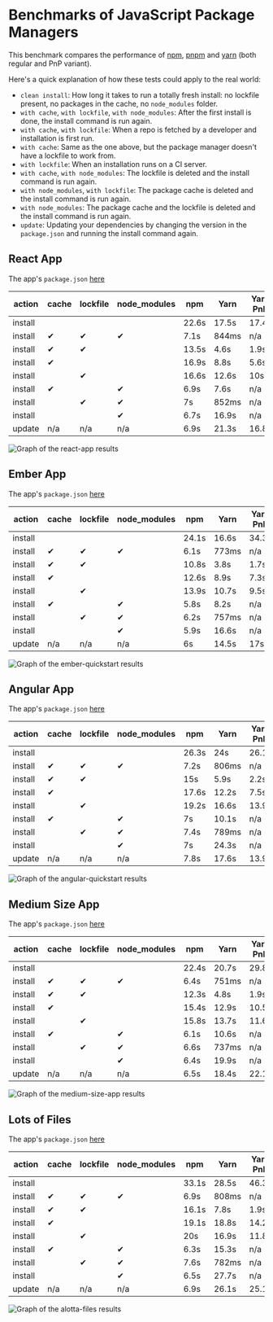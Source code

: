 # Benchmarks of JavaScript Package Managers

This benchmark compares the performance of [npm](https://github.com/npm/cli), [pnpm](https://github.com/pnpm/pnpm) and [yarn](https://github.com/yarnpkg/yarn) (both regular and PnP variant).

Here's a quick explanation of how these tests could apply to the real world:

- `clean install`: How long it takes to run a totally fresh install: no lockfile present, no packages in the cache, no `node_modules` folder.
- `with cache`, `with lockfile`, `with node_modules`: After the first install is done, the install command is run again.
- `with cache`, `with lockfile`: When a repo is fetched by a developer and installation is first run.
- `with cache`: Same as the one above, but the package manager doesn't have a lockfile to work from.
- `with lockfile`: When an installation runs on a CI server.
- `with cache`, `with node_modules`: The lockfile is deleted and the install command is run again.
- `with node_modules`, `with lockfile`: The package cache is deleted and the install command is run again.
- `with node_modules`: The package cache and the lockfile is deleted and the install command is run again.
- `update`: Updating your dependencies by changing the version in the `package.json` and running the install command again.

## React App

The app's `package.json` [here](./fixtures/react-app/package.json)

| action  | cache | lockfile | node_modules| npm | Yarn | Yarn PnP | pnpm |
| ---     | ---   | ---      | ---         | --- | --- | --- | --- |
| install |       |          |             | 22.6s | 17.5s | 17.4s | 20.5s |
| install | ✔     | ✔        | ✔           | 7.1s | 844ms | n/a | 1.4s |
| install | ✔     | ✔        |             | 13.5s | 4.6s | 1.9s | 5.5s |
| install | ✔     |          |             | 16.9s | 8.8s | 5.6s | 9.1s |
| install |       | ✔        |             | 16.6s | 12.6s | 10s | 17.6s |
| install | ✔     |          | ✔           | 6.9s | 7.6s | n/a | 2.2s |
| install |       | ✔        | ✔           | 7s | 852ms | n/a | 1.1s |
| install |       |          | ✔           | 6.7s | 16.9s | n/a | 4.3s |
| update  | n/a   | n/a      | n/a         | 6.9s | 21.3s | 16.8s | 23.1s |

![Graph of the react-app results](./results/imgs/react-app.svg)

## Ember App

The app's `package.json` [here](./fixtures/ember-quickstart/package.json)

| action  | cache | lockfile | node_modules| npm | Yarn | Yarn PnP | pnpm |
| ---     | ---   | ---      | ---         | --- | --- | --- | --- |
| install |       |          |             | 24.1s | 16.6s | 34.3s | 17.2s |
| install | ✔     | ✔        | ✔           | 6.1s | 773ms | n/a | 1.3s |
| install | ✔     | ✔        |             | 10.8s | 3.8s | 1.7s | 4.9s |
| install | ✔     |          |             | 12.6s | 8.9s | 7.3s | 8.2s |
| install |       | ✔        |             | 13.9s | 10.7s | 9.5s | 14.1s |
| install | ✔     |          | ✔           | 5.8s | 8.2s | n/a | 1.5s |
| install |       | ✔        | ✔           | 6.2s | 757ms | n/a | 1.1s |
| install |       |          | ✔           | 5.9s | 16.6s | n/a | 2.5s |
| update  | n/a   | n/a      | n/a         | 6s | 14.5s | 17s | 19.3s |

![Graph of the ember-quickstart results](./results/imgs/ember-quickstart.svg)

## Angular App

The app's `package.json` [here](./fixtures/angular-quickstart/package.json)

| action  | cache | lockfile | node_modules| npm | Yarn | Yarn PnP | pnpm |
| ---     | ---   | ---      | ---         | --- | --- | --- | --- |
| install |       |          |             | 26.3s | 24s | 26.1s | 26.2s |
| install | ✔     | ✔        | ✔           | 7.2s | 806ms | n/a | 1.4s |
| install | ✔     | ✔        |             | 15s | 5.9s | 2.2s | 6.9s |
| install | ✔     |          |             | 17.6s | 12.2s | 7.5s | 11.1s |
| install |       | ✔        |             | 19.2s | 16.6s | 13.9s | 22.3s |
| install | ✔     |          | ✔           | 7s | 10.1s | n/a | 8.1s |
| install |       | ✔        | ✔           | 7.4s | 789ms | n/a | 1.3s |
| install |       |          | ✔           | 7s | 24.3s | n/a | 20.1s |
| update  | n/a   | n/a      | n/a         | 7.8s | 17.6s | 13.9s | 16.1s |

![Graph of the angular-quickstart results](./results/imgs/angular-quickstart.svg)

## Medium Size App

The app's `package.json` [here](./fixtures/medium-size-app/package.json)

| action  | cache | lockfile | node_modules| npm | Yarn | Yarn PnP | pnpm |
| ---     | ---   | ---      | ---         | --- | --- | --- | --- |
| install |       |          |             | 22.4s | 20.7s | 29.8s | 20.8s |
| install | ✔     | ✔        | ✔           | 6.4s | 751ms | n/a | 1.1s |
| install | ✔     | ✔        |             | 12.3s | 4.8s | 1.9s | 5.6s |
| install | ✔     |          |             | 15.4s | 12.9s | 10.5s | 9.3s |
| install |       | ✔        |             | 15.8s | 13.7s | 11.6s | 18.2s |
| install | ✔     |          | ✔           | 6.1s | 10.6s | n/a | 2.8s |
| install |       | ✔        | ✔           | 6.6s | 737ms | n/a | 1.1s |
| install |       |          | ✔           | 6.4s | 19.9s | n/a | 7.7s |
| update  | n/a   | n/a      | n/a         | 6.5s | 18.4s | 22.1s | 20.4s |

![Graph of the medium-size-app results](./results/imgs/medium-size-app.svg)

## Lots of Files

The app's `package.json` [here](./fixtures/alotta-files/package.json)

| action  | cache | lockfile | node_modules| npm | Yarn | Yarn PnP | pnpm |
| ---     | ---   | ---      | ---         | --- | --- | --- | --- |
| install |       |          |             | 33.1s | 28.5s | 46.3s | 23.2s |
| install | ✔     | ✔        | ✔           | 6.9s | 808ms | n/a | 1.4s |
| install | ✔     | ✔        |             | 16.1s | 7.8s | 1.9s | 5.7s |
| install | ✔     |          |             | 19.1s | 18.8s | 14.2s | 10.7s |
| install |       | ✔        |             | 20s | 16.9s | 11.8s | 19s |
| install | ✔     |          | ✔           | 6.3s | 15.3s | n/a | 3.1s |
| install |       | ✔        | ✔           | 7.6s | 782ms | n/a | 1.2s |
| install |       |          | ✔           | 6.5s | 27.7s | n/a | 7.3s |
| update  | n/a   | n/a      | n/a         | 6.9s | 26.1s | 25.1s | 25.1s |

![Graph of the alotta-files results](./results/imgs/alotta-files.svg)